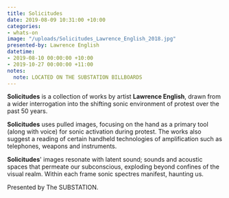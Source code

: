 ```yaml
---
title: Solicitudes
date: 2019-08-09 10:31:00 +10:00
categories:
- whats-on
image: "/uploads/Solicitudes_Lawrence_English_2018.jpg"
presented-by: Lawrence English
datetime:
- 2019-08-10 00:00:00 +10:00
- 2019-10-27 00:00:00 +11:00
notes:
  note: LOCATED ON THE SUBSTATION BILLBOARDS
---
```


**Solicitudes** is a collection of works by artist **Lawrence English**, drawn from a wider interrogation into the shifting sonic environment of protest over the past 50 years. 

**Solicitudes** uses pulled images, focusing on the hand as a primary tool (along with voice) for sonic activation during protest. The works also suggest a reading of certain handheld technologies of amplification such as telephones, weapons and instruments. 

**Solicitudes**' images resonate with latent sound; sounds and acoustic spaces that permeate our subconscious, exploding beyond confines of the visual realm. Within each frame sonic spectres manifest, haunting us. 

Presented by The SUBSTATION.